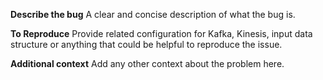 **Describe the bug**
A clear and concise description of what the bug is.

**To Reproduce**
Provide related configuration for Kafka, Kinesis, input data structure or anything that could be helpful to reproduce the issue.

**Additional context**
Add any other context about the problem here.

